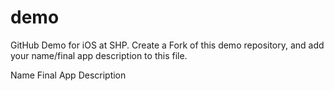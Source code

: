 # demo
GitHub Demo for iOS at SHP. 
Create a Fork of this demo repository, and add your name/final app description to this file. 

Name                                Final App Description


